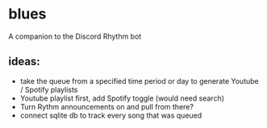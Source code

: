 # blues
A companion to the Discord Rhythm bot

## ideas:
- take the queue from a specified time period or day to generate Youtube / Spotify playlists
-  Youtube playlist first, add Spotify toggle (would need search)
-  Turn Rythm announcements on and pull from there?
-  connect sqlite db to track every song that was queued
